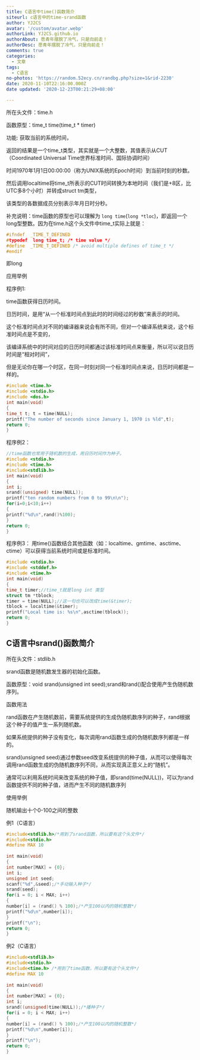 ```yaml
---
title: C语言中time()函数简介
siteurl: c语言中的time-srand函数
author: YJ2CS
avatar: '/custom/avatar.webp'
authorLink: YJ2CS.github.io
authorAbout: 愿青年摆脱了冷气，只是向前走！
authorDesc: 愿青年摆脱了冷气，只是向前走！
comments: true
categories:
  - 文章
tags:
  - C语言
no-photos: 'https://random.52ecy.cn/randbg.php?size=1&rid-2230'
date: 2020-11-10T22:16:00.000Z
date updated: '2020-12-23T00:21:29+08:00'

---
```


所在头文件：time.h

函数原型：time_t time(time_t * timer)

功能: 获取当前的系统时间，

返回的结果是一个time_t类型，其实就是一个大整数，其值表示从CUT（Coordinated Universal Time世界标准时间、国际协调时间）

时间1970年1月1日00:00:00（称为UNIX系统的Epoch时间）到当前时刻的秒数。

然后调用localtime将time_t所表示的CUT时间转换为本地时间（我们是+8区，比UTC多8个小时）并转成struct tm类型，

该类型的各数据成员分别表示年月日时分秒。

补充说明：time函数的原型也可以理解为 `long time`(`long *tloc`)，即返回一个long型整数。因为在time.h这个头文件中time_t实际上就是：

```cpp
#ifndef  _TIME_T_DEFINED
#typedef  long time_t; /* time value */
#define  _TIME_T_DEFINED /* avoid multiple defines of time_t */
#endif
```

即long

应用举例

程序例1:

time函数获得日历时间。

日历时间，是用“从一个标准时间点到此时的时间经过的秒数”来表示的时间。

这个标准时间点对不同的编译器来说会有所不同，但对一个编译系统来说，这个标准时间点是不变的，

该编译系统中的时间对应的日历时间都通过该标准时间点来衡量，所以可以说日历时间是“相对时间”，

但是无论你在哪一个时区，在同一时刻对同一个标准时间点来说，日历时间都是一样的。

```cpp
#include <time.h>
#include <stdio.h>
#include <dos.h>
int main(void)
{
time_t t; t = time(NULL);
printf("The number of seconds since January 1, 1970 is %ld",t);
return 0;
}
```

程序例2：

```c
//time函数也常用于随机数的生成，用日历时间作为种子。
#include <stdio.h>
#include <time.h>
#include<stdlib.h>
int main(void)
{
int i;
srand((unsigned) time(NULL));
printf("ten random numbers from 0 to 99\n\n");
for(i=0;i<10;i++)
{
printf("%d\n",rand()%100);
}
return 0;
}
```

程序例3：
用time()函数结合其他函数（如：localtime、gmtime、asctime、ctime）可以获得当前系统时间或是标准时间。

```c
#include <stdio.h>
#include <stddef.h>
#include <time.h>
int main(void)
{
time_t timer;//time_t就是long int 类型
struct tm *tblock;
timer = time(NULL);//这一句也可以改成time(&timer);
tblock = localtime(&timer);
printf("Local time is: %s\n",asctime(tblock));
return 0;
}

```

## C语言中srand()函数简介

所在头文件：stdlib.h

srand函数是随机数发生器的初始化函数。

函数原型：void srand(unsigned int seed);srand和rand()配合使用产生伪随机数序列。

函数用法

rand函数在产生随机数前，需要系统提供的生成伪随机数序列的种子，rand根据这个种子的值产生一系列随机数。

如果系统提供的种子没有变化，每次调用rand函数生成的伪随机数序列都是一样的。

srand(unsigned seed)通过参数seed改变系统提供的种子值，从而可以使得每次调用rand函数生成的伪随机数序列不同，从而实现真正意义上的“随机”。

通常可以利用系统时间来改变系统的种子值，即srand(time(NULL))，可以为rand函数提供不同的种子值，进而产生不同的随机数序列

使用举例

随机输出十个0-100之间的整数

例1（C语言）

```c
#include<stdlib.h>/*用到了srand函数，所以要有这个头文件*/
#include<stdio.h>
#define MAX 10
 
int main(void)
{
int number[MAX] = {0};
int i;
unsigned int seed;
scanf("%d",&seed);/*手动输入种子*/
srand(seed);
for(i = 0; i < MAX; i++)
{
number[i] = (rand() % 100);/*产生100以内的随机整数*/
printf("%d\n",number[i]);
}
printf("\n");
return 0;
}
```

例2（C语言）

```c
#include<stdlib.h>
#include<stdio.h>
#include<time.h> /*用到了time函数，所以要有这个头文件*/
#define MAX 10
 
int main(void)
{
int number[MAX] = {0};
int i;
srand((unsigned)time(NULL));/*播种子*/
for(i = 0; i < MAX; i++)
{
number[i] = (rand() % 100);/*产生100以内的随机整数*/
printf("%d\n",number[i]);
}
printf("\n");
return 0;
}
```
